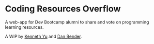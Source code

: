 Coding Resources Overflow
=========================
A web-app for Dev Bootcamp alumni to share and vote on programming learning resources.

A WIP by [Kenneth Yu](https://github.com/cpkenn09y) and [Dan Bender](https://github.com/danbender).
